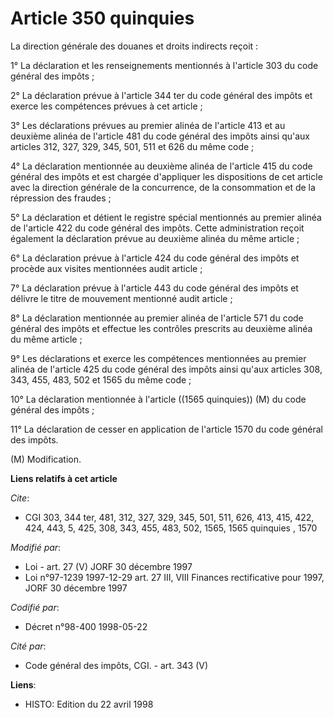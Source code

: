 # Article 350 quinquies

La direction générale des douanes et droits indirects reçoit :

1° La déclaration et les renseignements mentionnés à l'article 303 du code général des impôts ;

2° La déclaration prévue à l'article 344 ter du code général des impôts et exerce les compétences prévues à cet article ;

3° Les déclarations prévues au premier alinéa de l'article 413 et au deuxième alinéa de l'article 481 du code général des
impôts ainsi qu'aux articles 312, 327, 329, 345, 501, 511 et 626 du même code ;

4° La déclaration mentionnée au deuxième alinéa de l'article  415 du code général des impôts et est chargée d'appliquer les
dispositions de cet article avec la direction générale de la concurrence, de la consommation et de la répression des
fraudes ;

5° La déclaration et détient le registre spécial mentionnés au premier alinéa de l'article 422 du code général des impôts.
Cette administration reçoit également la déclaration prévue au deuxième alinéa du même article ;

6° La déclaration prévue à l'article 424 du code général des impôts et procède aux visites mentionnées audit article ;

7° La déclaration prévue à l'article 443 du code général des impôts et délivre le titre de mouvement mentionné audit
article ;

8° La déclaration mentionnée au premier alinéa de l'article 571 du code général des impôts et effectue les contrôles
prescrits au deuxième alinéa du même article ;

9° Les déclarations et exerce les compétences mentionnées au premier alinéa de l'article 425 du code général des impôts ainsi
qu'aux articles 308, 343, 455, 483, 502 et 1565 du même code ;

10° La déclaration mentionnée à l'article ((1565 quinquies)) (M) du code général des impôts ;

11° La déclaration de cesser en application de l'article 1570 du code général des impôts.

(M) Modification.

**Liens relatifs à cet article**

_Cite_:

  - CGI 303, 344 ter, 481, 312, 327, 329, 345, 501, 511, 626, 413, 415, 422, 424, 443, 5, 425, 308, 343, 455, 483, 502, 1565, 1565 quinquies , 1570

_Modifié par_:

  - Loi - art. 27 (V) JORF 30 décembre 1997
  - Loi n°97-1239 1997-12-29 art. 27 III, VIII Finances rectificative pour 1997, JORF 30 décembre 1997

_Codifié par_:

  - Décret n°98-400 1998-05-22

_Cité par_:

  - Code général des impôts, CGI. - art. 343 (V)

**Liens**:

  - HISTO: Edition du 22 avril 1998
